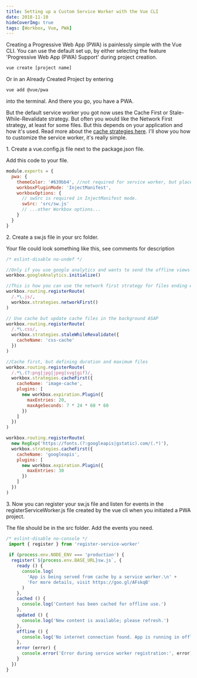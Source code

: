 ```yaml
---
title: Setting up a Custom Service Worker with the Vue CLI
date: 2018-11-10
hideCoverImg: true
tags: [Workbox, Vue, PWA]
---
```


Creating a Progressive Web App (PWA) is painlessly simple with the Vue CLI. You can use the default set up, by either selecting the feature 'Progressive Web App (PWA) Support' during project creation.

```bash
vue create [project name]
```

Or in an Already Created Project by entering

```bash
vue add @vue/pwa
```

into the terminal. And there you go, you have a PWA.

But the default service worker you got now uses the Cache First or Stale-While-Revalidate strategy. But often you would like the Network First strategy, at least for some files. But this depends on your application and how it's used. Read more about the [cache strategies here](https://developers.google.com/web/tools/workbox/modules/workbox-strategies). I'll show you how to customize the service worker, it's really simple.

1\. Create a vue.config.js file next to the package.json file.

Add this code to your file.

```js
module.exports = {
  pwa: {
    themeColor: '#639bb4', //not required for service worker, but place theme color here if manifest.json doesn't change the color
    workboxPluginMode: 'InjectManifest',
    workboxOptions: {
      // swSrc is required in InjectManifest mode.
      swSrc: 'src/sw.js'
      // ...other Workbox options...
    }
  }
}
```

2\. Create a sw.js file in your src folder.

Your file could look something like this, see comments for description

```js
/* eslint-disable no-undef */

//Only if you use google analytics and wants to send the offline views
workbox.googleAnalytics.initialize()

//This is how you can use the network first strategy for files ending with .js
workbox.routing.registerRoute(
  /.*\.js/,
  workbox.strategies.networkFirst()
)

// Use cache but update cache files in the background ASAP
workbox.routing.registerRoute(
  /.*\.css/,
  workbox.strategies.staleWhileRevalidate({
    cacheName: 'css-cache'
  })
)

//Cache first, but defining duration and maximum files
workbox.routing.registerRoute(
  /.*\.(?:png|jpg|jpeg|svg|gif)/,
  workbox.strategies.cacheFirst({
    cacheName: 'image-cache',
    plugins: [
      new workbox.expiration.Plugin({
        maxEntries: 20,
        maxAgeSeconds: 7 * 24 * 60 * 60
      })
    ]
  })
)

workbox.routing.registerRoute(
  new RegExp('https://fonts.(?:googleapis|gstatic).com/(.*)'),
  workbox.strategies.cacheFirst({
    cacheName: 'googleapis',
    plugins: [
      new workbox.expiration.Plugin({
        maxEntries: 30
      })
    ]
  })
)
```

3\. Now you can register your sw.js file and listen for events in the registerServiceWorker.js file created by the vue cli when you initiated a PWA project.

The file should be in the src folder. Add the events you need.

```js
/* eslint-disable no-console */
 import { register } from 'register-service-worker'
 
 if (process.env.NODE_ENV === 'production') {
  register(`${process.env.BASE_URL}sw.js`, {
    ready () {
      console.log(
        'App is being served from cache by a service worker.\n' +
        'For more details, visit https://goo.gl/AFskqB'
      )
    },
    cached () {
      console.log('Content has been cached for offline use.')
    },
    updated () {
      console.log('New content is available; please refresh.')
    },
    offline () {
      console.log('No internet connection found. App is running in offline mode.')
    },
    error (error) {
      console.error('Error during service worker registration:', error)
    }
  })
}
```
